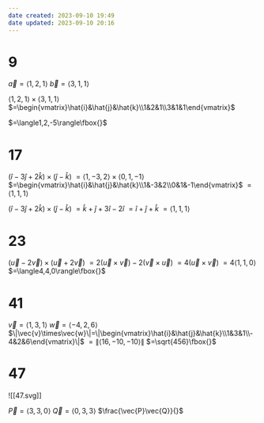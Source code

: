 ```yaml
---
date created: 2023-09-10 19:49
date updated: 2023-09-10 20:16
---
```


# 9

$\vec{a}=\langle1,2,1\rangle$
$\vec{b}=\langle3,1,1\rangle$

$\langle1,2,1\rangle\times\langle3,1,1\rangle$
$=\begin{vmatrix}\hat{i}&\hat{j}&\hat{k}\\1&2&1\\3&1&1\end{vmatrix}$

$=\langle1,2,-5\rangle\fbox{}$

# 17

$(\hat{i}-3\hat{j}+2\hat{k})\times(\hat{j}-\hat{k})$
$=\langle1,-3,2\rangle\times\langle0,1,-1\rangle$
$=\begin{vmatrix}\hat{i}&\hat{j}&\hat{k}\\1&-3&2\\0&1&-1\end{vmatrix}$
$=\langle1,1,1\rangle$

$(\hat{i}-3\hat{j}+2\hat{k})\times(\hat{j}-\hat{k})$
$=\hat{k}+\hat{j}+3\hat{i}-2\hat{i}$
$=\hat{i}+\hat{j}+\hat{k}$
$=\langle1,1,1\rangle$

# 23

$(\vec{u}-2\vec{v})\times(\vec{u}+2\vec{v})$
$=2(\vec{u}\times\vec{v})-2(\vec{v}\times\vec{u})$
$=4(\vec{u}\times\vec{v})$
$=4\langle1,1,0\rangle$
$=\langle4,4,0\rangle\fbox{}$

# 41

$\vec{v}=\langle1,3,1\rangle$
$\vec{w}=\langle-4,2,6\rangle$
$\|\vec{v}\times\vec{w}\|=\|\begin{vmatrix}\hat{i}&\hat{j}&\hat{k}\\1&3&1\\-4&2&6\end{vmatrix}\|$
$=\|\langle16,-10,-10\rangle\|$
$=\sqrt{456}\fbox{}$

# 47

![[47.svg]]

$\vec{P}=\langle3,3,0\rangle$
$\vec{Q}=\langle0,3,3\rangle$
$\frac{\vec{P}\vec{Q}}{}$
